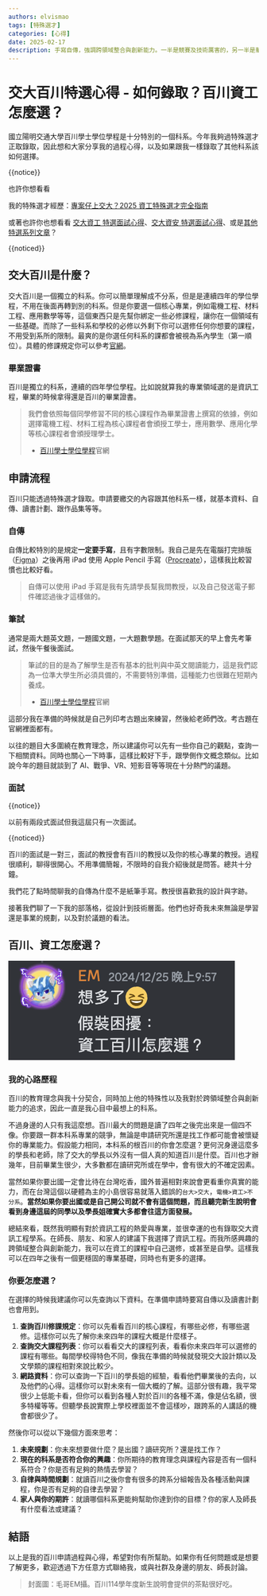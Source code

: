 ```yaml
---
authors: elvismao
tags: [特殊選才]
categories: [心得]
date: 2025-02-17
description: 手寫自傳，強調跨領域整合與創新能力。一半是競賽及技術厲害的，另一半是華德福等實驗高中。
---
```


# 交大百川特選心得 - 如何錄取？百川資工怎麼選？

國立陽明交通大學百川學士學位學程是十分特別的一個科系。今年我夠過特殊選才正取錄取，因此想和大家分享我的過程心得，以及如果跟我一樣錄取了其他科系該如何選擇。

{{notice}}

也許你想看看

我的特殊選才經歷：[專案仔上交大？2025 資工特殊選才完全指南](https://emtech.cc/p/srecruit)

或著也許你也想看看 [交大資工 特選面試心得](srecruit-nycu)、[交大資安 特選面試心得](srecruit-nycu2)、或是[其他特選系列文章](/tag/特殊選才)？

{{noticed}}

## 交大百川是什麼？

交大百川是一個獨立的科系。你可以簡單理解成不分系，但是是連續四年的學位學程，不用在後面再轉到別的科系。但是你要選一個核心專業，例如電機工程、材料工程、應用數學等等，這個東西只是先幫你綁定一些必修課程，讓你在一個領域有一些基礎。而除了一些科系和學校的必修以外剩下你可以選修任何你想要的課程，不用受到系所的限制。最爽的是你選任何科系的課都會被視為系內學生（第一順位）。具體的修課規定你可以參考[官網](https://aretehp.nycu.edu.tw/?page_id=15)。

### 畢業證書

百川是獨立的科系，連續的四年學位學程。比如說就算我的專業領域選的是資訊工程，畢業的時候拿得還是百川的畢業證書。

> 我們會依照每個同學修習不同的核心課程作為畢業證書上撰寫的依據，例如選擇電機工程、材料工程為核心課程者會頒授工學士，應用數學、應用化學等核心課程者會頒授理學士。
>
> - [百川學士學位學程](https://aretehp.nycu.edu.tw/)官網

## 申請流程

百川只能透過特殊選才錄取。申請要繳交的內容跟其他科系一樣，就基本資料、自傳、讀書計劃、跟作品集等等。

### 自傳

自傳比較特別的是規定**一定要手寫**，且有字數限制。我自己是先在電腦打完排版（[Figma](https://www.figma.com/)）之後再用 iPad 使用 Apple Pencil 手寫（[Procreate](https://apps.apple.com/tw/app/procreate/id425073498)），這樣我比較習慣也比較好看。

> 自傳可以使用 iPad 手寫是我有先請學長幫我問教授，以及自己發送電子郵件確認過後才這樣做的。

### 筆試

通常是兩大題英文題，一題國文題，一大題數學題。在面試那天的早上會先考筆試，然後午餐後面試。

> 筆試的目的是為了解學生是否有基本的批判與中英文閱讀能力，這是我們認為一位準大學生所必須具備的，不需要特別準備，這種能力也很難在短期內養成。
>
> - [百川學士學位學程](https://aretehp.nycu.edu.tw/)官網

這部分我在準備的時候就是自己列印考古題出來練習，然後給老師們改。考古題在官網裡面都有。

以往的題目大多圍繞在教育理念，所以建議你可以先有一些你自己的觀點，查詢一下相關資料。同時也關心一下時事，這樣比較好下手，跟學側作文概念類似。比如說今年的題目就談到了 AI、戰爭、VR、短影音等等現在十分熱門的議題。

### 面試

{{notice}}

以前有兩段式面試但我這屆只有一次面試。

{{noticed}}

百川的面試是一對三，面試的教授會有百川的教授以及你的核心專業的教授。過程很順利，聊得很開心。不用準備簡報，不限時的自我介紹後就是問答。總共十分鐘。

我們花了點時間聊我的自傳為什麼不是紙筆手寫。教授很喜歡我的設計與字跡。

接著我們聊了一下我的部落格，從設計到技術層面。他們也好奇我未來無論是學習還是事業的規劃，以及對於議題的看法。

## 百川、資工怎麼選？

![去年自己在那裡 high，沒想到真的遇到這個困擾](discord.webp)

### 我的心路歷程

百川的教育理念與我十分契合，同時加上他的特殊性以及我對於跨領域整合與創新能力的追求，因此一直是我心目中最想上的科系。

不過身邊的人只有我這麼想。百川最大的問題是讀了四年之後完出來是一個四不像。你要跟一群本科系專業的競爭，無論是申請研究所還是找工作都可能會被懷疑你的專業能力。假設能力相同，本科系的根百川的你會怎麼選？更何況身邊這麼多的學長和老師，除了交大的學長以外沒有一個人真的知道百川是什麼。百川也才辦幾年，目前畢業生很少，大多數都在讀研究所或在學中，會有很大的不確定因素。

當然如果你要出國一定會比待在台灣吃香，國外普遍相對來說會更看重你真實的能力，而在台灣這個以硬體為主的小島很容易就落入錯誤的`台大>交大`，`電機>資工>不分系`。**當然如果你要出國或是自己開公司就不會有這個問題，而且聽完新生說明會看到身邊這屆的同學以及學長姐確實大多都會往這方面發展。**

總結來看，既然我明顯有對於資訊工程的熱愛與專業，並很幸運的也有錄取交大資訊工程學系。在師長、朋友、和家人的建議下我選擇了資訊工程。而我所感興趣的跨領域整合與創新能力，我可以在資工的課程中自己選修，或甚至是自學。這樣我可以在四年之後有一個更穩固的專業基礎，同時也有更多的選擇。

### 你要怎麼選？

在選擇的時候我建議你可以先查詢以下資料。在準備申請時要寫自傳以及讀書計劃也會用到。

1. **查詢百川修課規定**：你可以先看看百川的核心課程，有哪些必修，有哪些選修。這樣你可以先了解你未來四年的課程大概是什麼樣子。
2. **查詢交大課程列表**：你可以看看交大的課程列表，看看你未來四年可以選修的課程有哪些。每間學校得特色不同，像我在準備的時候就發現交大設計類以及文學類的課程相對來說比較少。
3. **網路資料**：你可以查詢一下百川的學長姐的經驗，看看他們畢業後的去向，以及他們的心得。這樣你可以對未來有一個大概的了解。這部分很有趣，我平常很少上低能卡看，但你可以看到各種人對於百川的各種不滿，像是佔名額，很多特權等等。但聽學長說實際上學校裡面並不會這樣吵，跟跨系的人講話的機會都很少了。

然後你可以從以下幾個方面來思考：

1. **未來規劃**：你未來想要做什麼？是出國？讀研究所？還是找工作？
2. **現在的科系是否符合你的興趣**：你所期待的教育理念與課程內容是否有一個科系符合？你是否有足夠的熱情去學習？
3. **自律與時間規劃**：就讀百川之後你會有很多的跨系分組報告及各種活動與課程，你是否有足夠的自律去學習？
4. **家人與你的期許**：就讀哪個科系更能夠幫助你達到你的目標？你的家人及師長有什麼看法或建議？

## 結語

以上是我的百川申請過程與心得，希望對你有所幫助。如果你有任何問題或是想要了解更多，歡迎透過下方任意方式聯絡我，或與社群及身邊的朋友、師長討論。

> 封面圖：毛哥EM攝。百川114學年度新生說明會提供的茶點很好吃。

